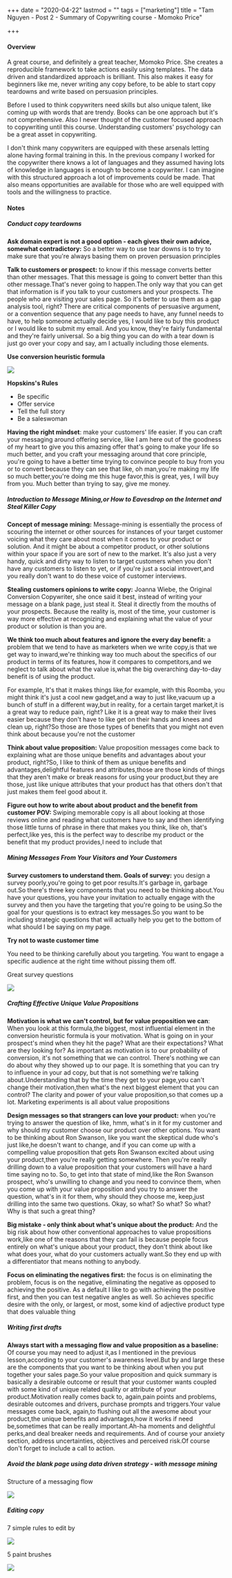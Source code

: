 +++
date = "2020-04-22"
lastmod = ""
tags = ["marketing"]
title = "Tam Nguyen - Post 2 - Summary of Copywriting course - Momoko Price"

+++
#### Overview

A great course, and definitely a great teacher, Momoko Price. She creates a reproducible framework to take actions easily using templates. The data driven and standardized approach is brilliant. This also makes it easy for beginners like me, never writing any copy before, to be able to start copy teardowns and write based on persuasion principles.

Before I used to think copywriters need skills but also unique talent, like coming up with words that are trendy. Books can be one approach but it's not comprehensive. Also I never thought of the customer focused approach to copywriting until this course. Understanding customers' psychology can be a great asset in copywriting.

I don't think many copywriters are equipped with these arsenals letting alone having formal training in this. In the previous company I worked for the copywriter there knows a lot of languages and they assumed having lots of knowledge in languages is enough to become a copywriter. I can imagine with this structured approach a lot of improvements could be made. That also means opportunities are available for those who are well equipped with tools and the willingness to practice.

#### Notes

##### Conduct copy teardowns

**Ask domain expert is not a good option - each gives their own advice, somewhat contradictory:** So a better way to use tear downs is to try to make sure that you're always basing them on proven persuasion principles

**Talk to customers or prospect:** to know if this message converts better than other messages. That this message is going to convert better than this other message.That's never going to happen.The only way that you can get that information is if you talk to your customers and your prospects. The people who are visiting your sales page. So it's better to use them as a gap analysis tool, right? There are critical components of persuasive argument, or a convention sequence that any page needs to have, any funnel needs to have, to help someone actually decide yes, I would like to buy this product or I would like to submit my email. And you know, they're fairly fundamental and they're fairly universal. So a big thing you can do with a tear down is just go over your copy and say, am I actually including those elements.

**Use conversion heuristic formula**

![](/uploads/d5c74482-cfd0-4a5b-b5db-e6f806108048.png)

**Hopskins's Rules**

* Be specific
* Offer service
* Tell the full story
* Be a saleswoman

**Having the right mindset**: make your customers' life easier. If you can craft your messaging around offering service, like I am here out of the goodness of my heart to give you this amazing offer that's going to make your life so much better, and you craft your messaging around that core principle, you're going to have a better time trying to convince people to buy from you or to convert because they can see that like, oh man,you're making my life so much better,you're doing me this huge favor,this is great, yes, I will buy from you. Much better than trying to say, give me money.

##### Introduction to Message Mining,or How to Eavesdrop on the Internet and Steal Killer Copy

**Concept of message mining:** Message-mining is essentially the process of scouring the internet or other sources for instances of your target customer voicing what they care about most when it comes to your product or solution. And it might be about a competitor product, or other solutions within your space if you are sort of new to the market. It's also just a very handy, quick and dirty way to listen to target customers when you don't have any customers to listen to yet, or if you're just a social introvert,and you really don't want to do these voice of customer interviews.

**Stealing customers opinions to write copy:** Joanna Wiebe, the Original Conversion Copywriter, she once said it best, instead of writing your message on a blank page, just steal it. Steal it directly from the mouths of your prospects. Because the reality is, most of the time, your customer is way more effective at recognizing and explaining what the value of your product or solution is than you are.

**We think too much about features and ignore the every day benefit:** a problem that we tend to have as marketers when we write copy,is that we get way to inward,we're thinking way too much about the specifics of our product in terms of its features, how it compares to competitors,and we neglect to talk about what the value is,what the big overarching day-to-day benefit is of using the product.

For example, It's that it makes things like,for example, with this Roomba, you might think it's just a cool new gadget,and a way to just like,vacuum up a bunch of stuff in a different way,but in reality, for a certain target market,it is a great way to reduce pain, right? Like it is a great way to make their lives easier because they don't have to like get on their hands and knees and clean up, right?So those are those types of benefits that you might not even think about because you're not the customer

**Think about value proposition:** Value proposition messages come back to explaining what are those unique benefits and advantages about your product, right?So, I like to think of them as unique benefits and advantages,delightful features and attributes,those are those kinds of things that they aren't make or break reasons for using your product,but they are those, just like unique attributes that your product has that others don't that just makes them feel good about it.

**Figure out how to write about about product and the benefit from customer POV:** Swiping memorable copy is all about looking at those reviews online and reading what customers have to say and then identifying those little turns of phrase in there that makes you think, like oh, that's perfect,like yes, this is the perfect way to describe my product or the benefit that my product provides,I need to include that

##### Mining Messages From Your Visitors and Your Customers

**Survey customers to understand them. Goals of survey:** you design a survey poorly,you're going to get poor results.It's garbage in, garbage out.So there's three key components that you need to be thinking about.You have your questions, you have your invitation to actually engage with the survey and then you have the targeting that you're going to be using.So the goal for your questions is to extract key messages.So you want to be including strategic questions that will actually help you get to the bottom of what should I be saying on my page.

**Try not to waste customer time**

You need to be thinking carefully about you targeting. You want to engage a specific audience at the right time without pissing them off.

Great survey questions

![](/uploads/12dbcc64-b801-446d-9250-23fe94b2a5ce.png)

##### Crafting Effective Unique Value Propositions

**Motivation is what we can't control, but for value proposition we can**: When you look at this formula,the biggest, most influential element in the conversion heuristic formula is your motivation. What is going on in your prospect's mind when they hit the page? What are their expectations? What are they looking for? As important as motivation is to our probability of conversion, it's not something that we can control. There's nothing we can do about why they showed up to our page. It is something that you can try to influence in your ad copy, but that is not something we're talking about.Understanding that by the time they get to your page,you can't change their motivation,then what's the next biggest element that you can control? The clarity and power of your value proposition,so that comes up a lot. Marketing experiments is all about value propositions

**Design messages so that strangers can love your product:** when you're trying to answer the question of like, hmm, what's in it for my customer and why should my customer choose our product over other options. You want to be thinking about Ron Swanson, like you want the skeptical dude who's just like,he doesn't want to change, and if you can come up with a compelling value proposition that gets Ron Swanson excited about using your product,then you're really getting somewhere. Then you're really drilling down to a value proposition that your customers will have a hard time saying no to. So, to get into that state of mind,like the Ron Swanson prospect, who's unwilling to change and you need to convince them, when you come up with your value proposition and you try to answer the question, what's in it for them, why should they choose me, keep,just drilling into the same two questions. Okay, so what? So what? So what? Why is that such a great thing?

**Big mistake - only think about what's unique about the product:** And the big risk about how other conventional approaches to value propositions work,like one of the reasons that they can fail is because people focus entirely on what's unique about your product, they don't think about like what does your, what do your customers actually want.So they end up with a differentiator that means nothing to anybody.

**Focus on eliminating the negatives first:** the focus is on eliminating the problem, focus is on the negative, eliminating the negative as opposed to achieving the positive. As a default I like to go with achieving the positive first, and then you can test negative angles as well. So achieves specific desire with the only, or largest, or most, some kind of adjective product type that does valuable thing

##### Writing first drafts

**Always start with a messaging flow and value proposition as a baseline:** Of course you may need to adjust it,as I mentioned in the previous lesson,according to your customer's awareness level.But by and large these are the components that you want to be thinking about when you put together your sales page.So your value proposition and quick summary is basically a desirable outcome or result that your customer wants coupled with some kind of unique related quality or attribute of your product.Motivation really comes back to, again,pain points and problems, desirable outcomes and drivers, purchase prompts and triggers.Your value messages come back, again,to flushing out all the awesome about your product,the unique benefits and advantages,how it works if need be,sometimes that can be really important.Ah-ha moments and delightful perks,and deal breaker needs and requirements. And of course your anxiety section, address uncertainties, objectives and perceived risk.Of course don't forget to include a call to action.

##### Avoid the blank page using data driven strategy - with message mining

Structure of a messaging flow

![](/uploads/9ce7272b-051f-4804-b2fd-aae952290d96.png)

##### Editing copy

7 simple rules to edit by

![](/uploads/76216a11-1b7e-4a25-bbc9-2f9eaacaa812.png)

5 paint brushes

![](/uploads/3c5b84db-b4fd-4cc6-823e-b4d50a3f30fc.png)
